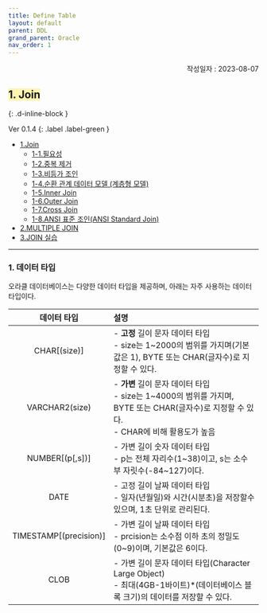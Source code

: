 ```yaml
---
title: Define Table
layout: default
parent: DDL
grand_parent: Oracle
nav_order: 1
---
```

<div style="text-align: right;">
작성일자 : 2023-08-07<br>
</div>


## <span style="background-color:#FFF5b1">1. Join</span> <a id="chapter-1"></a>
{: .d-inline-block }

Ver 0.1.4
{: .label .label-green }


- [1.Join](#chapter-1)<br>
    - [1-1.필요성](#chapter-1-1)<br>
    - [1-2.중복 제거](#chapter-2)<br>
    - [1-3.비등가 조인](#chapter-3)<br>
    - [1-4.순환 관계 데이터 모델 (계층형 모델)](#chapter-4)<br>
    - [1-5.Inner Join](#chapter-5)<br>
    - [1-6.Outer Join](#chapter-6)<br>
    - [1-7.Cross Join](#chapter-7)<br>
    - [1-8.ANSI 표준 조인(ANSI Standard Join)](#chapter-8)<br>
- [2.MULTIPLE JOIN](#chapter-9)
- [3.JOIN 실습](#chapter-10)

---

### **1. 데이터 타입** <a id="chapter-1-1"></a>
오라클 데이터베이스는 다양한 데이터 타입을 제공하며, 아래는 자주 사용하는 데이터 타입이다.


|데이터 타입|설명|
|:------:|:--|
|CHAR[(size)]|- **고정** 길이 문자 데이터 타입<br>- size는 1~2000의 범위를 가지며(기본 값은 1), BYTE 또는 CHAR(글자수)로 지정할 수 있다.|
|VARCHAR2(size)|- **가변** 길이 문자 데이터 타입<br>- size는 1~4000의 범위를 가지며, BYTE 또는 CHAR(글자수)로 지정할 수 있다.<br>- CHAR에 비해 활용도가 높음|
|NUMBER[(p[,s])]|- 가변 길이 숫자 데이터 타입<br>- p는 전체 자리수(1~38)이고, s는 소수부 자릿수(-84~127)이다.|
|DATE|- 고정 길이 날짜 데이터 타입<br>- 일자(년월일)와 시간(시분초)을 저장할수 있으며, 1초 단위로 관리된다.|
|TIMESTAMP[(precision)]|- 가변 길이 날짜 데이터 타입<br>- prcision는 소수점 이하 초의 정밀도(0~9)이며, 기본값은 6이다.|
|CLOB|- 가변 길이 문자 데이터 타입(Character Large Object)<br>- 최대(4GB-1바이트)*(데이터베이스 블록 크기)의 데이터를 저장할 수 있다.|


